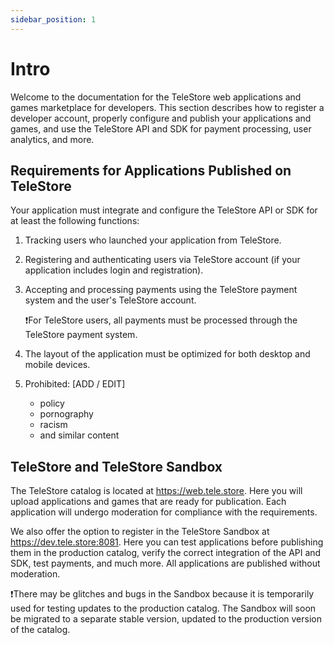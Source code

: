 ```yaml
---
sidebar_position: 1
---
```


# Intro

Welcome to the documentation for the TeleStore web applications and games marketplace for developers. This section describes how to register a developer account, properly configure and publish your applications and games, and use the TeleStore API and SDK for payment processing, user analytics, and more.

## Requirements for Applications Published on TeleStore

Your application must integrate and configure the TeleStore API or SDK for at least the following functions:
1. Tracking users who launched your application from TeleStore.
2. Registering and authenticating users via TeleStore account (if your application includes login and registration).

3. Accepting and processing payments using the TeleStore payment system and the user's TeleStore account.
   <div className="important">❗️For TeleStore users, all payments must be processed through the TeleStore payment system.</div>
4. The layout of the application must be optimized for both desktop and mobile devices.
5. Prohibited: [ADD / EDIT]
   - policy
   - pornography
   - racism
   - and similar content

## TeleStore and TeleStore Sandbox

The TeleStore catalog is located at https://web.tele.store. Here you will upload applications and games that are ready for publication. Each application will undergo moderation for compliance with the requirements.

We also offer the option to register in the TeleStore Sandbox at https://dev.tele.store:8081. Here you can test applications before publishing them in the production catalog, verify the correct integration of the API and SDK, test payments, and much more. All applications are published without moderation.

   <div className="important">❗️There may be glitches and bugs in the Sandbox because it is temporarily used for testing updates to the production catalog. The Sandbox will soon be migrated to a separate stable version, updated to the production version of the catalog.</div>